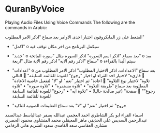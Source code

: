 # QuranByVoice
Playing Audio Files Using Voice Commands
The following are the commands in Arabic:

الضغط على زر المايكروفون
اختيار احدى الاوامر بعد سماع "اذكر الامر المطلوب"

-	"اكمل"
o	سيكمل البرنامج من اخر مكان توقف فيه

-	"جديد"
o	بعد سماع "اذكر اسم السورة" اذكر السورة مثال "سورة الفاتحة"
o	بعد سماع "اذكر رقم الايه"  اذكر رقم الاية مثال "اربعة"
o	سيتم البدا بالقراءة

-	"اعدادات"
o	بعد سماع "الاعدادات. اذكر الاختيار المطلوب"  اذكر الامر المطلوب من التالي
	"قاريء" لاختيار احد القراء او اخيار "رجوع" للعودة للقائمة السابقة
	"اعادة" ثم اختيار "نعم" او "لا" لتفعيل خاصية الاعادة
	"تلاوة" لاختيار نوع التلاوة المطلوبة بعد سماع "طريقة التلاوة"
•	"تلاوة مستمرة"
•	"تلاوة سورة"
•	"تلاوة صفحة" (غير صالحة حاليا)
•	"تلاوة ايه"
•	"رجوع" للعودة للقائمة السابقة
	"رجوع" للعودة للقائمة السابقة
-	"خروج" ثم اختيار "نعم" او "لا" بعد سماع التعليمات الصوتية للتاكيد

اسماء القراء
ابو بكر الشاطري
احمد العجمي
عبدالله بصفر
عبدالباسط عبدالصمد
عبدالرحمن السديس
علي الحذيفي
ماهر المعيقلي
محمد المنشاوي
محمود الحصري
مشاري العفاسي
سعد الغامدي
سعود الشريم
هاني الرفاعي	
